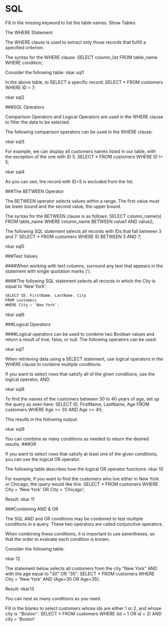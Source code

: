 # SQL


Fill in the missing keyword to list the table names.
Show Tables



The WHERE Statement

The WHERE clause is used to extract only those records that fulfill a specified criterion.

The syntax for the WHERE clause:
SELECT column_list 
FROM table_name
WHERE condition;

Consider the following table:
nkar sql1


In the above table, to SELECT a specific record:
SELECT * FROM customers
WHERE ID = 7;

nkar sql2

###SQL Operators

Comparison Operators and Logical Operators are used in the WHERE clause to filter the data to be selected.

The following comparison operators can be used in the WHERE clause:

nkar sql3

For example, we can display all customers names listed in our table, with the exception of the one with ID 5.
SELECT * FROM customers
WHERE ID != 5;

nkar sql4

As you can see, the record with ID=5 is excluded from the list.


###The BETWEEN Operator

The BETWEEN operator selects values within a range. The first value must be lower bound and the second value, the upper bound.

The syntax for the BETWEEN clause is as follows:
SELECT column_name(s)
FROM table_name
WHERE column_name BETWEEN value1 AND value2;

The following SQL statement selects all records with IDs that fall between 3 and 7:
SELECT * FROM customers 
WHERE ID BETWEEN 3 AND 7;

nkar sql5

###Text Values

####When working with text columns, surround any text that appears in the statement with single quotation marks (').

####The following SQL statement selects all records in which the City is equal to 'New York'.
```C#
SELECT ID, FirstName, LastName, City 
FROM customers
WHERE City = 'New York';
```
nkar sql6

###Logical Operators

####Logical operators can be used to combine two Boolean values and return a result of true, false, or null.
The following operators can be used:

nkar sql7

When retrieving data using a SELECT statement, use logical operators in the WHERE clause to combine multiple conditions.

If you want to select rows that satisfy all of the given conditions, use the logical operator, AND.

nkar sql8

To find the names of the customers between 30 to 40 years of age, set up the query as seen here:
SELECT ID, FirstName, LastName, Age
FROM customers
WHERE Age >= 30 AND Age <= 40;

This results in the following output:

nkar sql9

You can combine as many conditions as needed to return the desired results.
###OR

If you want to select rows that satisfy at least one of the given conditions, you can use the logical OR operator.

The following table describes how the logical OR operator functions:
nkar 10


For example, if you want to find the customers who live either in New York or Chicago, the query would like this:
SELECT * FROM customers 
WHERE City = 'New York' OR City = 'Chicago';

Result:
nkar 11

###Combining AND & OR

The SQL AND and OR conditions may be combined to test multiple conditions in a query. 
These two operators are called conjunctive operators.

When combining these conditions, it is important to use parentheses, so that the order to evaluate each condition is known.

Consider the following table:

nkar 12

The statement below selects all customers from the city "New York" AND with the age equal to "30" OR “35":
SELECT * FROM customers
WHERE City = 'New York'
AND (Age=30 OR Age=35);

Result:
nkar13


You can nest as many conditions as you need.

Fill in the blanks to select customers whose ids are either 1 or 2, and whose city is ''Boston''.
SELECT * FROM customers
WHERE (id = 1 OR  id = 2)
AND city = 'Boston'



